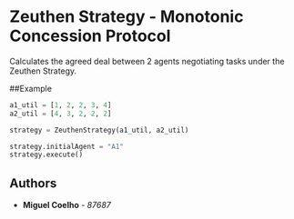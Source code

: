 # Zeuthen Strategy - Monotonic Concession Protocol

Calculates the agreed deal between 2 agents negotiating tasks under the Zeuthen Strategy.

##Example

```python
a1_util = [1, 2, 2, 3, 4]
a2_util = [4, 3, 2, 2, 2]

strategy = ZeuthenStrategy(a1_util, a2_util)

strategy.initialAgent = "A1"
strategy.execute()
```



## Authors

* **Miguel Coelho** - *87687*
